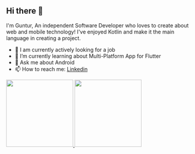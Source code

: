 ## Hi there 👋


I'm Guntur, An independent Software Developer who loves to create about web and mobile technology! I've enjoyed Kotlin and make it the main language in creating a project.

- 🔭 I am currently actively looking for a job
- 🌱 I’m currently learning about Multi-Platform App for Flutter 
- 💬 Ask me about Android
- 📫 How to reach me: [Linkedin](https://www.linkedin.com/in/m-guntur-saputra-423775288/)

<p align="left">
<a href="https://github.com/Guntursap/">
  <img height="180em" src="https://github-readme-stats-eight-theta.vercel.app/api?username=Guntursap&show_icons=true&theme=algolia&count_private=true"/>
  <img height="180em" src="https://github-readme-stats-eight-theta.vercel.app/api/top-langs/?username=Guntursap&layout=compact&langs_count=1&theme=algolia"/>
</a>
</p>
